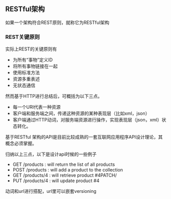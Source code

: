 ## RESTful架构

如果一个架构符合REST原则，就称它为RESTful架构

### REST关键原则

实际上REST的关键原则有

- 为所有“事物”定义ID
- 将所有事物链接在一起
- 使用标准方法
- 资源多重表述
- 无状态通信

然而基于HTTP进行总结后，可概括为以下三点。

- 每一个URI代表一种资源
- 客户端和服务端之间，传递这种资源的某种表现层（比如xml，json）
- 客户端通过HTTP动词，对服务端资源进行操作，实现表现层（json，xml）状态转化。

基于RESTful 架构的API是目前比较成熟的一套互联网应用程序API设计理论，其概念必须掌握。

归纳以上三点，以下是设计api时候的一些例子

- GET /products : will return the list of all products
- POST /products : will add a product to the collection
- GET /products/4 : will retrieve product #4PATCH/
- PUT /products/4 : will update product #4

动词和url进行搭配，url里可以嵌套versioning
